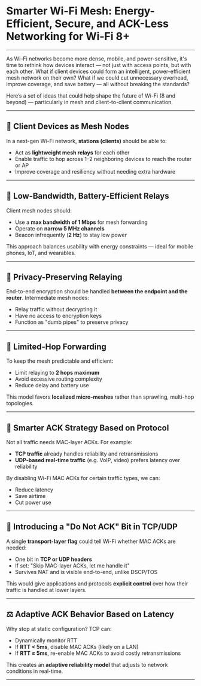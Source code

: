 # Smarter Wi-Fi Mesh: Energy-Efficient, Secure, and ACK-Less Networking for Wi-Fi 8+

---

As Wi-Fi networks become more dense, mobile, and power-sensitive, it's time to rethink how devices interact — not just with access points, but with each other. What if client devices could form an intelligent, power-efficient mesh network on their own? What if we could cut unnecessary overhead, improve coverage, and save battery — all without breaking the standards?

Here’s a set of ideas that could help shape the future of Wi-Fi (8 and beyond) — particularly in mesh and client-to-client communication.

---

## 🔗 Client Devices as Mesh Nodes

In a next-gen Wi-Fi network, **stations (clients)** should be able to:
- Act as **lightweight mesh relays** for each other
- Enable traffic to hop across 1–2 neighboring devices to reach the router or AP
- Improve coverage and resiliency without needing extra hardware

---

## 🔋 Low-Bandwidth, Battery-Efficient Relays

Client mesh nodes should:
- Use a **max bandwidth of 1 Mbps** for mesh forwarding
- Operate on **narrow 5 MHz channels**
- Beacon infrequently (**2 Hz**) to stay low power

This approach balances usability with energy constraints — ideal for mobile phones, IoT, and wearables.

---

## 🔐 Privacy-Preserving Relaying

End-to-end encryption should be handled **between the endpoint and the router**. Intermediate mesh nodes:
- Relay traffic without decrypting it
- Have no access to encryption keys
- Function as "dumb pipes" to preserve privacy

---

## 🔁 Limited-Hop Forwarding

To keep the mesh predictable and efficient:
- Limit relaying to **2 hops maximum**
- Avoid excessive routing complexity
- Reduce delay and battery use

This model favors **localized micro-meshes** rather than sprawling, multi-hop topologies.

---

## 🧠 Smarter ACK Strategy Based on Protocol

Not all traffic needs MAC-layer ACKs. For example:
- **TCP traffic** already handles reliability and retransmissions
- **UDP-based real-time traffic** (e.g. VoIP, video) prefers latency over reliability

By disabling Wi-Fi MAC ACKs for certain traffic types, we can:
- Reduce latency
- Save airtime
- Cut power use

---

## 🧪 Introducing a "Do Not ACK" Bit in TCP/UDP

A single **transport-layer flag** could tell Wi-Fi whether MAC ACKs are needed:
- One bit in **TCP or UDP headers**
- If set: "Skip MAC-layer ACKs, let me handle it"
- Survives NAT and is visible end-to-end, unlike DSCP/TOS

This would give applications and protocols **explicit control** over how their traffic is handled at lower layers.

---

## ⚖️ Adaptive ACK Behavior Based on Latency

Why stop at static configuration? TCP can:
- Dynamically monitor RTT
- If **RTT < 5ms**, disable MAC ACKs (likely on a LAN)
- If **RTT ≥ 5ms**, re-enable MAC ACKs to avoid costly retransmissions

This creates an **adaptive reliability model** that adjusts to network conditions in real-time.

---

